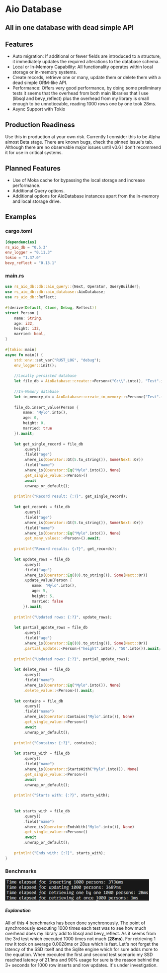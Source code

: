 # Aio Database
## All in one database with dead simple API

## Features

- Auto migration: If additional or fewer fields are introduced to a structure, it immediately updates the required alterations to the database schema.
- Local or In-Memory Capability: All functionality operates within local storage or in-memory systems.
- Create records, retrieve one or many, update them or delete them with a dead simple ORM-like API.
- Performance: Offers very good performance, by doing some preliminary tests it seems that the overhead from both main libraries that I use (libsql and bevy_reflect) plus the overhead from my library is small enough to be unnoticeable, reading 1000 rows one by one took 28ms. 
- Async Support with Tokio

## Production Readiness 

Use this in production at your own risk. Currently I consider this to be Alpha almost Beta stage. There are known bugs, check the pinned Issue's tab. Although there are no observable major issues until v0.6 I don't recommend it for use in critical systems.

## Planned Features

- Use of Moka cache for bypassing the local storage and increase performance.
- Additional Query options.
- Additional options for AioDatabase instances apart from the in-memory and local storage drive.

## Examples

### cargo.toml
```TOML
[dependencies]
rs_aio_db = "0.5.3"
env_logger = "0.11.3"
tokio = "1.37.0"
bevy_reflect = "0.13.1"
```

### main.rs
```rust
use rs_aio_db::db::aio_query::{Next, Operator, QueryBuilder};
use rs_aio_db::db::aio_database::AioDatabase;
use rs_aio_db::Reflect;

#[derive(Default, Clone, Debug, Reflect)]
struct Person {
    name: String,
    age: i32,
    height: i32,
    married: bool,
}

#[tokio::main]
async fn main() {
    std::env::set_var("RUST_LOG", "debug");
    env_logger::init();

    //Locally persisted database
    let file_db = AioDatabase::create::<Person>("G:\\".into(), "Test".into()).await;

    //In-Memory database
    let in_memory_db = AioDatabase::create_in_memory::<Person>("Test".into()).await;

    file_db.insert_value(Person {
        name: "Mylo".into(),
        age: 0,
        height: 0,
        married: true
    }).await;

    let get_single_record = file_db
        .query()
        .field("age")
        .where_is(Operator::Gt(5.to_string()), Some(Next::Or))
        .field("name")
        .where_is(Operator::Eq("Mylo".into()), None)
        .get_single_value::<Person>()
        .await
        .unwrap_or_default();

    println!("Record result: {:?}", get_single_record);

    let get_records = file_db
        .query()
        .field("age")
        .where_is(Operator::Gt(5.to_string()), Some(Next::Or))
        .field("name")
        .where_is(Operator::Eq("Mylo".into()), None)
        .get_many_values::<Person>().await;

    println!("Record results: {:?}", get_records);

    let update_rows = file_db
        .query()
        .field("age")
        .where_is(Operator::Eq((0).to_string()), Some(Next::Or))
        .update_value(Person {
            name: "Mylo".into(),
            age: 5,
            height: 5,
            married: false
        }).await;

    println!("Updated rows: {:?}", update_rows);

    let partial_update_rows = file_db
        .query()
        .field("age")
        .where_is(Operator::Eq((0).to_string()), Some(Next::Or))
        .partial_update::<Person>("height".into(), "50".into()).await;

    println!("Updated rows: {:?}", partial_update_rows);

    let delete_rows = file_db
        .query()
        .field("name")
        .where_is(Operator::Eq("Mylo".into()), None)
        .delete_value::<Person>().await;

    let contains = file_db
        .query()
        .field("name")
        .where_is(Operator::Contains("Mylo".into()), None)
        .get_single_value::<Person>()
        .await
        .unwrap_or_default();

    println!("Contains: {:?}", contains);

    let starts_with = file_db
        .query()
        .field("name")
        .where_is(Operator::StartsWith("Mylo".into()), None)
        .get_single_value::<Person>()
        .await
        .unwrap_or_default();

    println!("Starts with: {:?}", starts_with);

    
    let starts_with = file_db
        .query()
        .field("name")
        .where_is(Operator::EndsWith("Mylo".into()), None)
        .get_single_value::<Person>()
        .await
        .unwrap_or_default();

    println!("Ends with: {:?}", starts_with);
}
```

### Benchmarks
![image](https://github.com/milen-denev/rs_aio_db/blob/master/benches/images/benchmark_02042023.jpg)
##### Explanation
All of this 4 benchmarks has been done synchronously. The point of synchronously executing 1000 times each test was to see how much overhead does my library add to libsql and bevy_reflect. As it seems from the 3rd test which executed 1000 times not much (**28ms**). For retrieving 1 row it took on average 0.0028ms or 28us which is fast. Let's not forget the latency of the SSD itself and the Sqlite engine which for sure adds more to the equation. When executed the first and second test scenario my SSD reached latency of 21.1ms and 90% usage for sure is the reason behind the 3+ seconds for 1000 row inserts and row updates. It's under investigation.